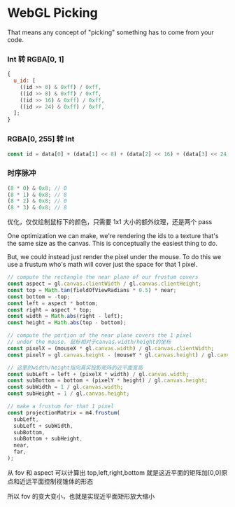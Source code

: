 # WebGL Picking

That means any concept of "picking" something has to come from your code.

### Int 转 RGBA[0, 1]

```js
{
  u_id: [
    ((id >> 0) & 0xff) / 0xff,
    ((id >> 8) & 0xff) / 0xff,
    ((id >> 16) & 0xff) / 0xff,
    ((id >> 24) & 0xff) / 0xff,
  ];
}
```

### RGBA[0, 255] 转 Int

```js
const id = data[0] + (data[1] << 8) + (data[2] << 16) + (data[3] << 24);
```

### 时序脉冲

```js
(8 * 0) & 0x8; // 0
(8 * 1) & 0x8; // 8
(8 * 2) & 0x8; // 0
(8 * 3) & 0x8; // 8
```

优化，仅仅绘制鼠标下的颜色，只需要 1x1 大小的额外纹理，还是两个 pass

One optimization we can make, we're rendering the ids to a texture that's the same size as the canvas. This is conceptually the easiest thing to do.

But, we could instead just render the pixel under the mouse. To do this we use a frustum who's math will cover just the space for that 1 pixel.

```js
// compute the rectangle the near plane of our frustum covers
const aspect = gl.canvas.clientWidth / gl.canvas.clientHeight;
const top = Math.tan(fieldOfViewRadians * 0.5) * near;
const bottom = -top;
const left = aspect * bottom;
const right = aspect * top;
const width = Math.abs(right - left);
const height = Math.abs(top - bottom);

// compute the portion of the near plane covers the 1 pixel
// under the mouse. 鼠标相对于canvas.width/height的坐标
const pixelX = (mouseX * gl.canvas.width) / gl.canvas.clientWidth;
const pixelY = gl.canvas.height - (mouseY * gl.canvas.height) / gl.canvas.clientHeight - 1;

// 这里的width/height指向真实投影矩阵的近平面宽高
const subLeft = left + (pixelX * width) / gl.canvas.width;
const subBottom = bottom + (pixelY * height) / gl.canvas.height;
const subWidth = 1 / gl.canvas.width;
const subHeight = 1 / gl.canvas.height;

// make a frustum for that 1 pixel
const projectionMatrix = m4.frustum(
  subLeft,
  subLeft + subWidth,
  subBottom,
  subBottom + subHeight,
  near,
  far,
);
```

从 fov 和 aspect 可以计算出 top,left,right,bottom 就是这近平面的矩阵加[0,0]原点和近远平面控制视锥体的形态

所以 fov 的变大变小，也就是实现近平面矩形放大缩小

